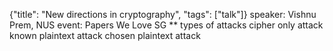 {"title": "New directions in cryptography", "tags": ["talk"]}
speaker: Vishnu Prem, NUS
event: Papers We Love SG
** types of attacks
cipher only attack
known plaintext attack
chosen plaintext attack
